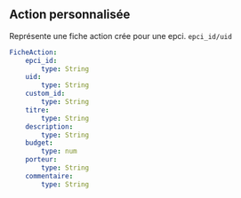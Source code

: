 ## Action personnalisée
Représente une fiche action crée pour une epci.
`epci_id/uid`

```yaml
FicheAction:
    epci_id:
        type: String
    uid:
        type: String
    custom_id:
        type: String
    titre:
        type: String
    description:
        type: String
    budget:
        type: num
    porteur:
        type: String
    commentaire:
        type: String
```

